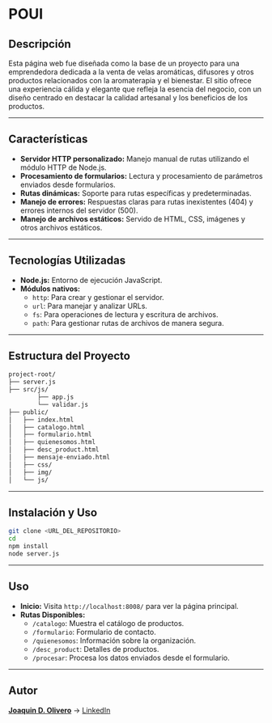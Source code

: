 # POUI

## Descripción
Esta página web fue diseñada como la base de un proyecto para una emprendedora dedicada a la venta de velas aromáticas, difusores y otros productos relacionados con la aromaterapia y el bienestar. El sitio ofrece una experiencia cálida y elegante que refleja la esencia del negocio, con un diseño centrado en destacar la calidad artesanal y los beneficios de los productos.

---

## Características

- **Servidor HTTP personalizado:** Manejo manual de rutas utilizando el módulo HTTP de Node.js.
- **Procesamiento de formularios:** Lectura y procesamiento de parámetros enviados desde formularios.
- **Rutas dinámicas:** Soporte para rutas específicas y predeterminadas.
- **Manejo de errores:** Respuestas claras para rutas inexistentes (404) y errores internos del servidor (500).
- **Manejo de archivos estáticos:** Servido de HTML, CSS, imágenes y otros archivos estáticos.

---

## Tecnologías Utilizadas

- **Node.js:** Entorno de ejecución JavaScript.
- **Módulos nativos:**
  - `http`: Para crear y gestionar el servidor.
  - `url`: Para manejar y analizar URLs.
  - `fs`: Para operaciones de lectura y escritura de archivos.
  - `path`: Para gestionar rutas de archivos de manera segura.

---

## Estructura del Proyecto

```bash
project-root/
├── server.js 
├── src/js/
        ├── app.js
        └── validar.js                
├── public/             
│   ├── index.html      
│   ├── catalogo.html   
│   ├── formulario.html 
│   ├── quienesomos.html 
│   ├── desc_product.html
│   ├── mensaje-enviado.html
│   ├── css/            
│   ├── img/            
│   └── js/            
```

---

## Instalación y Uso

   ```bash
   git clone <URL_DEL_REPOSITORIO>
   cd
   npm install
   node server.js
   ```

---

## Uso

- **Inicio:** Visita `http://localhost:8008/` para ver la página principal.
- **Rutas Disponibles:**
  - `/catalogo`: Muestra el catálogo de productos.
  - `/formulario`: Formulario de contacto.
  - `/quienesomos`: Información sobre la organización.
  - `/desc_product`: Detalles de productos.
  - `/procesar`: Procesa los datos enviados desde el formulario.

---

## Autor

[**Joaquin D. Olivero**](https://github.com/Pulpoide) -> 
[LinkedIn](https://www.linkedin.com/in/JoaquinOlivero)

